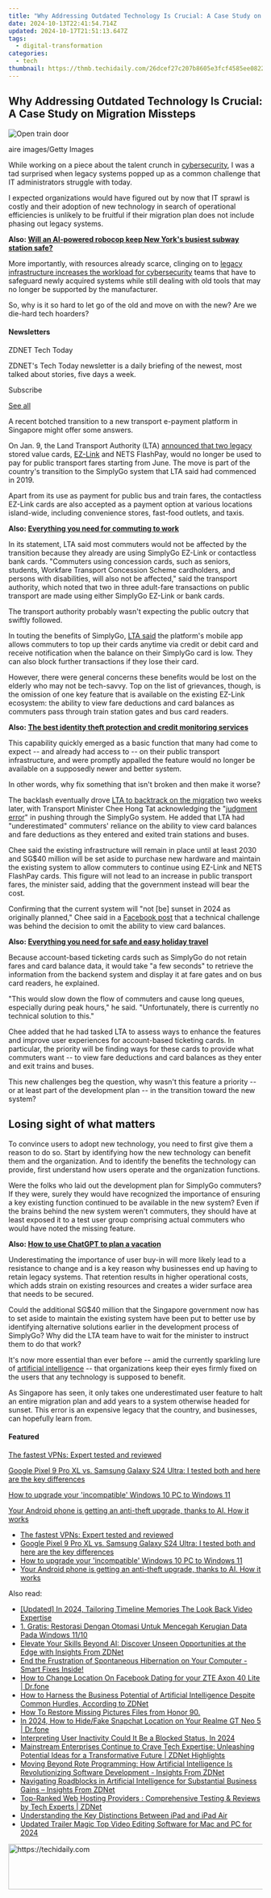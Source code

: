 ```yaml
---
title: "Why Addressing Outdated Technology Is Crucial: A Case Study on Migration Missteps"
date: 2024-10-13T22:41:54.714Z
updated: 2024-10-17T21:51:13.647Z
tags:
  - digital-transformation
categories:
  - tech
thumbnail: https://thmb.techidaily.com/26dcef27c207b8605e3fcf4585ee0822110eeb8a794c85ff8e27071c7786d452.jpg
---
```


## Why Addressing Outdated Technology Is Crucial: A Case Study on Migration Missteps

![Open train door](https://www.zdnet.com/a/img/resize/9bc6d80943459f3d2e573cae66e6dcb97c38b553/2024/02/09/6003a845-5be8-4d54-a547-4e162baf7977/gettyimages-1440107086.jpg?auto=webp&width=1280)

aire images/Getty Images

While working on a piece about the talent crunch in [cybersecurity](https://www.zdnet.com/education/computers-tech/what-is-cybersecurity-and-why-cybersecurity-matters/), I was a tad surprised when legacy systems popped up as a common challenge that IT administrators struggle with today. 

I expected organizations would have figured out by now that IT sprawl is costly and their adoption of new technology in search of operational efficiencies is unlikely to be fruitful if their migration plan does not include phasing out legacy systems. 

**Also: [Will an AI-powered robocop keep New York's busiest subway station safe?](https://www.zdnet.com/article/will-an-ai-powered-robocop-keep-new-yorks-busiest-subway-station-safe/)**

More importantly, with resources already scarce, clinging on to [legacy infrastructure increases the workload for cybersecurity](https://www.zdnet.com/article/cybersecurity-teams-need-new-skills-even-as-they-struggle-to-manage-legacy-systems/) teams that have to safeguard newly acquired systems while still dealing with old tools that may no longer be supported by the manufacturer. 

So, why is it so hard to let go of the old and move on with the new? Are we die-hard tech hoarders?

#### Newsletters

ZDNET Tech Today

ZDNET's Tech Today newsletter is a daily briefing of the newest, most talked about stories, five days a week.

 Subscribe

[See all](https://www.zdnet.com/newsletters/)

A recent botched transition to a new transport e-payment platform in Singapore might offer some answers. 

On Jan. 9, the Land Transport Authority (LTA) [announced that two legacy](https://www.lta.gov.sg/content/ltagov/en/newsroom/2024/1/news-releases/ez-link%5Fadult%5Fcardholders%5Fand%5Fnets%5Fflashpay%5Fcardholders%5Fto%5Ftransit%5Fto%5Fsimplygo.html) stored value cards, [EZ-Link](https://www.zdnet.com/finance/another-consortium-joins-race-for-singapore-digital-bank-licence/) and NETS FlashPay, would no longer be used to pay for public transport fares starting from June. The move is part of the country's transition to the SimplyGo system that LTA said had commenced in 2019\. 

Apart from its use as payment for public bus and train fares, the contactless EZ-Link cards are also accepted as a payment option at various locations island-wide, including convenience stores, fast-food outlets, and taxis.

**Also: [Everything you need for commuting to work](https://www.zdnet.com/home-and-office/work-life/everything-you-need-for-commuting-to-work/)**

In its statement, LTA said most commuters would not be affected by the transition because they already are using SimplyGo EZ-Link or contactless bank cards. "Commuters using concession cards, such as seniors, students, Workfare Transport Concession Scheme cardholders, and persons with disabilities, will also not be affected," said the transport authority, which noted that two in three adult-fare transactions on public transport are made using either SimplyGo EZ-Link or bank cards. 

The transport authority probably wasn't expecting the public outcry that swiftly followed. 

In touting the benefits of SimplyGo, [LTA said](https://www.lta.gov.sg/content/dam/ltagov/news/press/2024/240109%5FSimplyGo%5FFAQs%5FAnnexB.pdf) the platform's mobile app allows commuters to top up their cards anytime via credit or debit card and receive notification when the balance on their SimplyGo card is low. They can also block further transactions if they lose their card. 

However, there were general concerns these benefits would be lost on the elderly who may not be tech-savvy. Top on the list of grievances, though, is the omission of one key feature that is available on the existing EZ-Link ecosystem: the ability to view fare deductions and card balances as commuters pass through train station gates and bus card readers. 

**Also: [The best identity theft protection and credit monitoring services](https://www.zdnet.com/article/best-identity-theft-protection-and-credit-monitoring-service/)**

This capability quickly emerged as a basic function that many had come to expect -- and already had access to -- on their public transport infrastructure, and were promptly appalled the feature would no longer be available on a supposedly newer and better system. 

In other words, why fix something that isn't broken and then make it worse?

The backlash eventually drove [LTA to backtrack on the migration](https://www.lta.gov.sg/content/ltagov/en/newsroom/2024/1/news-releases/card-exchange-for-simplygo-ez-link-and-concession-cardholders.html) two weeks later, with Transport Minister Chee Hong Tat acknowledging the "[judgment error](https://www.channelnewsasia.com/singapore/simplygo-full-adoption-push-ez-link-system-fares-judgment-error-2030-chee-hong-tat-4076996)" in pushing through the SimplyGo system. He added that LTA had "underestimated" commuters' reliance on the ability to view card balances and fare deductions as they entered and exited train stations and buses. 

Chee said the existing infrastructure will remain in place until at least 2030 and SG$40 million will be set aside to purchase new hardware and maintain the existing system to allow commuters to continue using EZ-Link and NETS FlashPay cards. This figure will not lead to an increase in public transport fares, the minister said, adding that the government instead will bear the cost. 

Confirming that the current system will "not \[be\] sunset in 2024 as originally planned," Chee said in a [Facebook post](https://www.facebook.com/hongtat.chee/posts/pfbid02ReXRLFriVj2xoxXLxZcBPJ718EjSUtNyqfzGeh6R64ghaVLKdKXugUT9881VfkeVl) that a technical challenge was behind the decision to omit the ability to view card balances. 

**Also: [Everything you need for safe and easy holiday travel](https://www.zdnet.com/article/everything-you-need-for-safe-and-easy-holiday-travel/)**

Because account-based ticketing cards such as SimplyGo do not retain fares and card balance data, it would take "a few seconds" to retrieve the information from the backend system and display it at fare gates and on bus card readers, he explained. 

"This would slow down the flow of commuters and cause long queues, especially during peak hours," he said. "Unfortunately, there is currently no technical solution to this."

Chee added that he had tasked LTA to assess ways to enhance the features and improve user experiences for account-based ticketing cards. In particular, the priority will be finding ways for these cards to provide what commuters want -- to view fare deductions and card balances as they enter and exit trains and buses.

This new challenges beg the question, why wasn't this feature a priority -- or at least part of the development plan -- in the transition toward the new system? 

## Losing sight of what matters

To convince users to adopt new technology, you need to first give them a reason to do so. Start by identifying how the new technology can benefit them and the organization. And to identify the benefits the technology can provide, first understand how users operate and the organization functions. 

Were the folks who laid out the development plan for SimplyGo commuters? If they were, surely they would have recognized the importance of ensuring a key existing function continued to be available in the new system? Even if the brains behind the new system weren't commuters, they should have at least exposed it to a test user group comprising actual commuters who would have noted the missing feature.

**Also: [How to use ChatGPT to plan a vacation](https://www.zdnet.com/article/how-to-use-chatgpt-to-plan-a-vacation/)**

Underestimating the importance of user buy-in will more likely lead to a resistance to change and is a key reason why businesses end up having to retain legacy systems. That retention results in higher operational costs, which adds strain on existing resources and creates a wider surface area that needs to be secured. 

Could the additional SG$40 million that the Singapore government now has to set aside to maintain the existing system have been put to better use by identifying alternative solutions earlier in the development process of SimplyGo? Why did the LTA team have to wait for the minister to instruct them to do that work? 

It's now more essential than ever before -- amid the currently sparkling lure of [artificial intelligence](https://www.zdnet.com/article/what-is-ai-heres-everything-you-need-to-know-about-artificial-intelligence/) \-- that organizations keep their eyes firmly fixed on the users that any technology is supposed to benefit. 

As Singapore has seen, it only takes one underestimated user feature to halt an entire migration plan and add years to a system otherwise headed for sunset. This error is an expensive legacy that the country, and businesses, can hopefully learn from.

#### Featured

[The fastest VPNs: Expert tested and reviewed](https://www.zdnet.com/article/fastest-vpn/ "The fastest VPNs: Expert tested and reviewed")

[Google Pixel 9 Pro XL vs. Samsung Galaxy S24 Ultra: I tested both and here are the key differences](https://www.zdnet.com/article/google-pixel-9-pro-xl-vs-samsung-galaxy-s24-ultra/ "Google Pixel 9 Pro XL vs. Samsung Galaxy S24 Ultra: I tested both and here are the key differences")

[How to upgrade your 'incompatible' Windows 10 PC to Windows 11](https://www.zdnet.com/article/how-to-upgrade-your-incompatible-windows-10-pc-to-windows-11/ "How to upgrade your 'incompatible' Windows 10 PC to Windows 11")

[Your Android phone is getting an anti-theft upgrade, thanks to AI. How it works](https://www.zdnet.com/article/your-android-phone-is-getting-an-anti-theft-upgrade-thanks-to-ai-how-it-works/ "Your Android phone is getting an anti-theft upgrade, thanks to AI. How it works")

* [The fastest VPNs: Expert tested and reviewed](https://www.zdnet.com/article/fastest-vpn/ "The fastest VPNs: Expert tested and reviewed")
* [Google Pixel 9 Pro XL vs. Samsung Galaxy S24 Ultra: I tested both and here are the key differences](https://www.zdnet.com/article/google-pixel-9-pro-xl-vs-samsung-galaxy-s24-ultra/ "Google Pixel 9 Pro XL vs. Samsung Galaxy S24 Ultra: I tested both and here are the key differences")
* [How to upgrade your 'incompatible' Windows 10 PC to Windows 11](https://www.zdnet.com/article/how-to-upgrade-your-incompatible-windows-10-pc-to-windows-11/ "How to upgrade your 'incompatible' Windows 10 PC to Windows 11")
* [Your Android phone is getting an anti-theft upgrade, thanks to AI. How it works](https://www.zdnet.com/article/your-android-phone-is-getting-an-anti-theft-upgrade-thanks-to-ai-how-it-works/ "Your Android phone is getting an anti-theft upgrade, thanks to AI. How it works")

<ins class="adsbygoogle"
     style="display:block"
     data-ad-format="autorelaxed"
     data-ad-client="ca-pub-7571918770474297"
     data-ad-slot="1223367746"></ins>

<ins class="adsbygoogle"
     style="display:block"
     data-ad-client="ca-pub-7571918770474297"
     data-ad-slot="8358498916"
     data-ad-format="auto"
     data-full-width-responsive="true"></ins>

<span class="atpl-alsoreadstyle">Also read:</span>
<div><ul>
<li><a href="https://facebook-videos.techidaily.com/updated-in-2024-tailoring-timeline-memories-the-look-back-video-expertise/"><u>[Updated] In 2024, Tailoring Timeline Memories The Look Back Video Expertise</u></a></li>
<li><a href="https://fox-place.techidaily.com/1-gratis-restorasi-dengan-otomasi-untuk-mencegah-kerugian-data-pada-windows-1110/"><u>1. Gratis: Restorasi Dengan Otomasi Untuk Mencegah Kerugian Data Pada Windows 11/10</u></a></li>
<li><a href="https://app-tips.techidaily.com/elevate-your-skills-beyond-ai-discover-unseen-opportunities-at-the-edge-with-insights-from-zdnet/"><u>Elevate Your Skills Beyond AI: Discover Unseen Opportunities at the Edge with Insights From ZDNet</u></a></li>
<li><a href="https://win-howtos.techidaily.com/end-the-frustration-of-spontaneous-hibernation-on-your-computer-smart-fixes-inside/"><u>End the Frustration of Spontaneous Hibernation on Your Computer - Smart Fixes Inside!</u></a></li>
<li><a href="https://location-social.techidaily.com/how-to-change-location-on-facebook-dating-for-your-zte-axon-40-lite-drfone-by-drfone-virtual-android/"><u>How to Change Location On Facebook Dating for your ZTE Axon 40 Lite | Dr.fone</u></a></li>
<li><a href="https://app-tips.techidaily.com/how-to-harness-the-business-potential-of-artificial-intelligence-despite-common-hurdles-according-to-zdnet/"><u>How to Harness the Business Potential of Artificial Intelligence Despite Common Hurdles, According to ZDNet</u></a></li>
<li><a href="https://blog-min.techidaily.com/how-to-restore-missing-pictures-files-from-honor-90-by-fonelab-android-recover-pictures/"><u>How To Restore Missing Pictures Files from Honor 90.</u></a></li>
<li><a href="https://location-social.techidaily.com/in-2024-how-to-hidefake-snapchat-location-on-your-realme-gt-neo-5-drfone-by-drfone-virtual-android/"><u>In 2024, How to Hide/Fake Snapchat Location on Your Realme GT Neo 5 | Dr.fone</u></a></li>
<li><a href="https://snapchat-videos.techidaily.com/interpreting-user-inactivity-could-it-be-a-blocked-status-in-2024/"><u>Interpreting User Inactivity Could It Be a Blocked Status, In 2024</u></a></li>
<li><a href="https://app-tips.techidaily.com/mainstream-enterprises-continue-to-crave-tech-expertise-unleashing-potential-ideas-for-a-transformative-future-zdnet-highlights/"><u>Mainstream Enterprises Continue to Crave Tech Expertise: Unleashing Potential Ideas for a Transformative Future | ZDNet Highlights</u></a></li>
<li><a href="https://app-tips.techidaily.com/moving-beyond-rote-programming-how-artificial-intelligence-is-revolutionizing-software-development-insights-from-zdnet/"><u>Moving Beyond Rote Programming: How Artificial Intelligence Is Revolutionizing Software Development - Insights From ZDNet</u></a></li>
<li><a href="https://app-tips.techidaily.com/navigating-roadblocks-in-artificial-intelligence-for-substantial-business-gains-insights-from-zdnet/"><u>Navigating Roadblocks in Artificial Intelligence for Substantial Business Gains – Insights From ZDNet</u></a></li>
<li><a href="https://app-tips.techidaily.com/top-ranked-web-hosting-providers-comprehensive-testing-and-reviews-by-tech-experts-zdnet/"><u>Top-Ranked Web Hosting Providers : Comprehensive Testing & Reviews by Tech Experts | ZDNet</u></a></li>
<li><a href="https://buynow-help.techidaily.com/understanding-the-key-distinctions-between-ipad-and-ipad-air/"><u>Understanding the Key Distinctions Between iPad and iPad Air</u></a></li>
<li><a href="https://smart-video-creator.techidaily.com/updated-trailer-magic-top-video-editing-software-for-mac-and-pc-for-2024/"><u>Updated Trailer Magic Top Video Editing Software for Mac and PC for 2024</u></a></li>
</ul></div>

<!-- affiliate ads begin -->
<a href="https://appsumo.8odi.net/c/5597632/2129739/7443" target="_top" id="2129739">
  <img src="//a.impactradius-go.com/display-ad/7443-2129739" border="0" alt="https://techidaily.com" width="728" height="90"/>
</a>
<img height="0" width="0" src="https://appsumo.8odi.net/i/5597632/2129739/7443" style="position:absolute;visibility:hidden;" border="0" />
<!-- affiliate ads end -->


